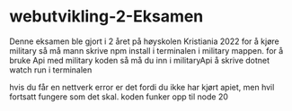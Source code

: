 # webutvikling-2-Eksamen
Denne eksamen ble gjort i 2 året på høyskolen Kristiania 2022 
for å kjøre military så må mann skrive npm install i terminalen i military mappen.
for å bruke Api med military koden så må du inn i militaryApi å skrive dotnet watch run i terminalen

hvis du får en nettverk error er det fordi du ikke har kjørt apiet, men hvil fortsatt fungere som det skal.
 koden funker opp til node 20
